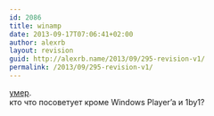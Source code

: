 ```yaml
---
id: 2086
title: winamp
date: 2013-09-17T07:06:41+02:00
author: alexrb
layout: revision
guid: http://alexrb.name/2013/09/295-revision-v1/
permalink: /2013/09/295-revision-v1/
---
```

[умер](http://soft.compulenta.ru/2004/11/11/51739/).  
кто что посоветует кроме Windows Player&#8217;a и 1by1?